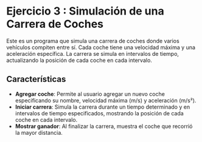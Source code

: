 # Ejercicio 3 : Simulación de una Carrera de Coches 
Este es un programa que simula una carrera de coches donde varios vehículos compiten entre sí. Cada coche tiene una velocidad máxima y una aceleración específica. La carrera se simula en intervalos de tiempo, actualizando la posición de cada coche en cada intervalo.

## Características
- **Agregar coche**: Permite al usuario agregar un nuevo coche especificando su nombre, velocidad máxima (m/s) y aceleración (m/s²).
- **Iniciar carrera**: Simula la carrera durante un tiempo determinado y en intervalos de tiempo especificados, mostrando la posición de cada coche en cada intervalo.
- **Mostrar ganador**: Al finalizar la carrera, muestra el coche que recorrió la mayor distancia.
